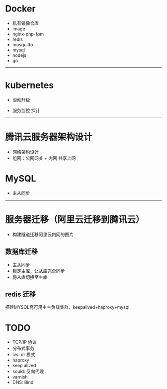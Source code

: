 # Docker
- 私有镜像仓库
- image
 - nginx-php-fpm
 - redis
 - mosquitto
 - mysql
 - nodejs
 - go

---

# kubernetes
- 滚动升级

- 服务监控 探针

---

# 腾讯云服务器架构设计
- 网络架构设计
 - 组网：公网网关 + 内网 共享上网

# MySQL
- 主从同步

---

# 服务器迁移（阿里云迁移到腾讯云）
- 构建隧道迁移阿里云内网的图片

## 数据库迁移
- 主从同步
- 锁定主库，让从库完全同步
- 将从库切换至主库

## redis 迁移







搭建MYSQL高可用主主负载集群，keepalived+haproxy+mysql

# TODO
- TCP/IP 协议
- 分布式事务
- lvs: dr 模式
- haproxy
- keep alived
- squid: 反向代理
- varnish
- DNS: Bind
